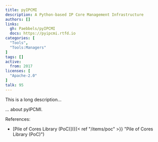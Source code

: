 ```yaml
---
title: pyIPCMI
description: A Python-based IP Core Management Infrastructure
authors: []
links:
  gh: Paebbels/pyIPCMI
  docs: https://pyipcmi.rtfd.io
categories: [
  "Tools",
  "Tools:Managers"
]
tags: []
active:
  from: 2017
licenses: [
  "Apache-2.0"
]
talk: 95
---
```


This is a long description...
<!--more-->
... about pyIPCMI.

References:

- [Pile of Cores Library (PoC)]({{< ref "/items/poc" >}} "Pile of Cores Library (PoC)")
